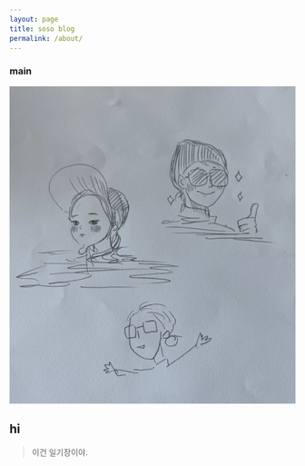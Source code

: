 ```yaml
---
layout: page
title: soso blog
permalink: /about/
---
```


### main
![alt text](/public/img/blog_main.jpg)


## hi 
> 이건 일기장이야.